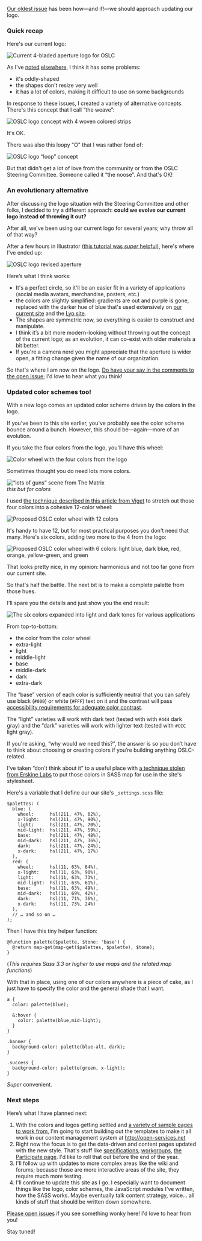 [Our oldest issue](https://github.com/OSLC/redesign/issues/1) has been how—and if!—we should approach updating our logo.

### Quick recap

Here's our current logo:

![Current 4-bladed aperture logo for OSLC](https://camo.githubusercontent.com/2724d97fa6a09256dda96cb90f437afb0c9af036/68747470733a2f2f662e636c6f75642e6769746875622e636f6d2f6173736574732f3837303636382f323430323735332f35343265636638342d616132362d313165332d393331352d3533613032323731623762352e706e67)

As I've [noted](https://github.com/OSLC/redesign/issues/1) [elsewhere](./logo.html), I think it has some problems:

- it's oddly-shaped
- the shapes don't resize very well
- it has a lot of colors, making it difficult to use on some backgrounds

In response to these issues, I created a variety of alternative concepts. There's this concept that I call “the weave”: 

![OSLC logo concept with 4 woven colored strips](./images/logos/oslc-hash-color.png)

It's OK.

There was also this loopy "O" that I was rather fond of:

![OSLC logo “loop” concept](./images/logos/oslc-loop-v2.png)

But that didn't get a lot of love from the community or from the OSLC Steering Committee. Someone called it “the noose”. And that's OK!


### An evolutionary alternative

After discussing the logo situation with the Steering Committee and other folks, I decided to try a different approach: **could we evolve our current logo instead of throwing it out?**

After all, we've been using our current logo for several years; why throw all of that way?

After a few hours in Illustrator ([this tutorial was *super* helpful](http://veerle.duoh.com/design/article/how_to_create_a_shutter_shape_in_illustrator)), here's where I've ended up:

![OSLC logo revised aperture](https://cloud.githubusercontent.com/assets/870668/5013857/1f30cdec-6a5f-11e4-8b03-9d6604439f62.png)

Here’s what I think works:

- It's a perfect circle, so it'll be an easier fit in a variety of applications (social media avatars, merchandise, posters, etc.)
- the colors are slightly simplified: gradients are out and purple is gone, replaced with the darker hue of blue that's used extensively on [our current site](http://open-services.net) and the [Lyo site](http://eclipse.org/lyo/).
- The shapes are symmetric now, so everything is easier to construct and manipulate.
- I think it’s a bit more modern-looking without throwing out the concept of the current logo; as an evolution, it can co-exist with older materials a bit better.
- If you're a camera nerd you might appreciate that the aperture is wider open, a fitting change given the name of our organization.

So that's where I am now on the logo. [Do have your say in the comments to the open issue](https://github.com/OSLC/redesign/issues/1); I'd love to hear what you think!


### Updated color schemes too!

With a new logo comes an updated color scheme driven by the colors in the logo.

If you've been to this site earlier, you've probably see the color scheme bounce around a bunch. However, this should be—again—more of an evolution.

If you take the four colors from the logo, you'll have this wheel:

![Color wheel with the four colors from the logo](https://cloud.githubusercontent.com/assets/870668/5054030/c83eb820-6c1e-11e4-96f7-abe24b2b9056.png)

Sometimes thought you do need lots more colors.

![“lots of guns” scene from The Matrix](./images/logo-2/matrix-gun-rack-o.gif)  
*this but for colors*

I used [the technique described in this article from Viget](http://viget.com/inspire/add-colors-to-your-palette-with-color-mixing) to stretch out those four colors into a cohesive 12-color wheel:

![Proposed OSLC color wheel with 12 colors](https://cloud.githubusercontent.com/assets/870668/5054040/e8ba311a-6c1e-11e4-815d-a9ffb133cf02.png)

It's handy to have 12, but for most practical purposes you don't need that many. Here's six colors, adding two more to the 4 from the logo:

![Proposed OSLC color wheel with 6 colors: light blue, dark blue, red, orange, yellow-green, and green ](https://cloud.githubusercontent.com/assets/870668/5054057/02d7753a-6c1f-11e4-8611-03be71cc531a.png)

That looks pretty nice, in my opinion: harmonious and not too far gone from our current site.

So that's half the battle. The next bit is to make a complete palette from those hues.

I'll spare you the details and just show you the end result:

![The six colors expanded into light and dark tones for various applications](https://cloud.githubusercontent.com/assets/870668/5076539/aa22384c-6e69-11e4-9c10-0aa2a14fd9ae.png)

From top-to-bottom:

- the color from the color wheel
- extra-light
- light
- middle-light
- base
- middle-dark
- dark
- extra-dark

The “base” version of each color is sufficiently neutral that you can safely use black (`#000`) or white (`#FFF`) text on it and the contrast will pass [accessibility requirements for adequate color contrast](http://leaverou.github.io/contrast-ratio/#%23ccc-on-hsl%2886%2C%2030%25%2C%2016%25%29).

The “light” varieties will work with dark text (tested with with `#444` dark gray) and the “dark” varieties will work with lighter text (tested with `#CCC` light gray). 

If you're asking, “why would we need this?”, the answer is so you don’t have to think about choosing or creating colors if you’re building anything OSLC-related.

I've taken “don't think about it” to a useful place with [a technique stolen from Erskine Labs](http://erskinedesign.com/blog/friendlier-colour-names-sass-maps/) to put those colors in SASS map for use in the site's stylesheet.

Here's a variable that I define our our site's `_settings.scss` file:

~~~
$palettes: (
  blue: (
    wheel:      hsl(211, 47%, 62%),
    x-light:    hsl(211, 47%, 90%),
    light:      hsl(211, 47%, 70%),
    mid-light:  hsl(211, 47%, 59%),
    base:       hsl(211, 47%, 48%),
    mid-dark:   hsl(211, 47%, 36%),
    dark:       hsl(211, 47%, 24%),
    x-dark:     hsl(211, 47%, 17%)
  ),
  red: (
    wheel:      hsl(11, 63%, 64%),
    x-light:    hsl(11, 63%, 90%),
    light:      hsl(11, 63%, 73%),
    mid-light:  hsl(11, 63%, 61%),
    base:       hsl(11, 63%, 49%),
    mid-dark:   hsl(11, 69%, 42%),
    dark:       hsl(11, 71%, 36%),
    x-dark:     hsl(11, 73%, 24%)
  ),
  // … and so on …
);
~~~

Then I have this tiny helper function:

~~~
@function palette($palette, $tone: 'base') {
  @return map-get(map-get($palettes, $palette), $tone);
}
~~~

(*This requires Sass 3.3 or higher to use maps and the related map functions*)

With that in place, using one of our colors anywhere is a piece of cake, as I just have to specify the color and the general shade that I want.

~~~
a {
  color: palette(blue);

  &:hover {
    color: palette(blue,mid-light);
  }
}

.banner {
  background-color: palette(blue-alt, dark);
}

.success {
  background-color: palette(green, x-light);
}
~~~

*Super* convenient.


### Next steps

Here’s what I have planned next:

1. With the colors and logos getting settled and [a variety of sample pages to work from](../samples/), I'm going to start building out the templates to make it all work in our content management system at <http://open-services.net>
2. Right now the focus is to get the data-driven and content pages updated with the new style. That's stuff like [specifications](http://open-services.net/specifications), [workgroups](http://open-services.net/workgroups/), [the Participate page](http://open-services.net/participate/). I'd like to roll that out before the end of the year.
3. I'll follow up with updates to more complex areas like the wiki and forums; because those are more interactive areas of the site, they require much more testing.
4. I'll continue to update this site as I go. I especially want to document things like the logo, color schemes, the JavaScript modules I've written, how the SASS works. Maybe eventually talk content strategy, voice… all kinds of stuff that should be written down somewhere.

[Please open issues](https://github.com/OSLC/redesign/issues) if you see something wonky here! I'd love to hear from you! 

Stay tuned!